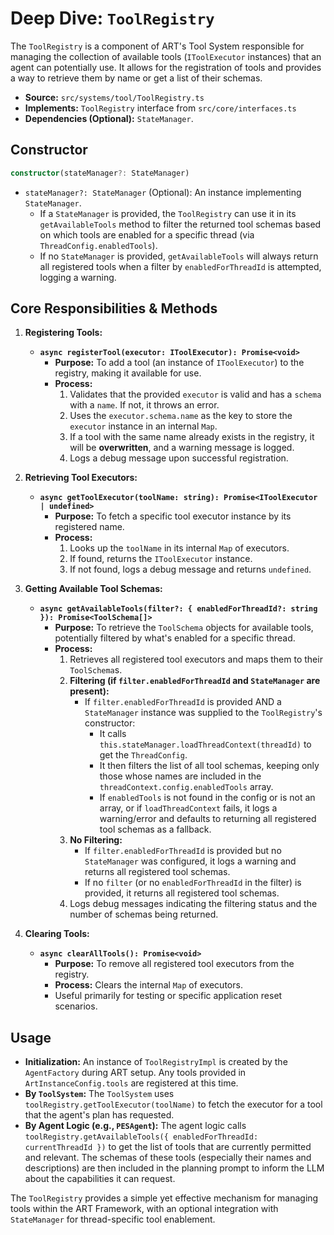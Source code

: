 # Deep Dive: `ToolRegistry`

The `ToolRegistry` is a component of ART's Tool System responsible for managing the collection of available tools (`IToolExecutor` instances) that an agent can potentially use. It allows for the registration of tools and provides a way to retrieve them by name or get a list of their schemas.

*   **Source:** `src/systems/tool/ToolRegistry.ts`
*   **Implements:** `ToolRegistry` interface from `src/core/interfaces.ts`
*   **Dependencies (Optional):** `StateManager`.

## Constructor

```typescript
constructor(stateManager?: StateManager)
```

*   `stateManager?: StateManager` (Optional): An instance implementing `StateManager`.
    *   If a `StateManager` is provided, the `ToolRegistry` can use it in its `getAvailableTools` method to filter the returned tool schemas based on which tools are enabled for a specific thread (via `ThreadConfig.enabledTools`).
    *   If no `StateManager` is provided, `getAvailableTools` will always return all registered tools when a filter by `enabledForThreadId` is attempted, logging a warning.

## Core Responsibilities & Methods

1.  **Registering Tools:**
    *   **`async registerTool(executor: IToolExecutor): Promise<void>`**
        *   **Purpose:** To add a tool (an instance of `IToolExecutor`) to the registry, making it available for use.
        *   **Process:**
            1.  Validates that the provided `executor` is valid and has a `schema` with a `name`. If not, it throws an error.
            2.  Uses the `executor.schema.name` as the key to store the `executor` instance in an internal `Map`.
            3.  If a tool with the same name already exists in the registry, it will be **overwritten**, and a warning message is logged.
            4.  Logs a debug message upon successful registration.

2.  **Retrieving Tool Executors:**
    *   **`async getToolExecutor(toolName: string): Promise<IToolExecutor | undefined>`**
        *   **Purpose:** To fetch a specific tool executor instance by its registered name.
        *   **Process:**
            1.  Looks up the `toolName` in its internal `Map` of executors.
            2.  If found, returns the `IToolExecutor` instance.
            3.  If not found, logs a debug message and returns `undefined`.

3.  **Getting Available Tool Schemas:**
    *   **`async getAvailableTools(filter?: { enabledForThreadId?: string }): Promise<ToolSchema[]>`**
        *   **Purpose:** To retrieve the `ToolSchema` objects for available tools, potentially filtered by what's enabled for a specific thread.
        *   **Process:**
            1.  Retrieves all registered tool executors and maps them to their `ToolSchema`s.
            2.  **Filtering (if `filter.enabledForThreadId` and `StateManager` are present):**
                *   If `filter.enabledForThreadId` is provided AND a `StateManager` instance was supplied to the `ToolRegistry`'s constructor:
                    *   It calls `this.stateManager.loadThreadContext(threadId)` to get the `ThreadConfig`.
                    *   It then filters the list of all tool schemas, keeping only those whose names are included in the `threadContext.config.enabledTools` array.
                    *   If `enabledTools` is not found in the config or is not an array, or if `loadThreadContext` fails, it logs a warning/error and defaults to returning all registered tool schemas as a fallback.
            3.  **No Filtering:**
                *   If `filter.enabledForThreadId` is provided but no `StateManager` was configured, it logs a warning and returns all registered tool schemas.
                *   If no `filter` (or no `enabledForThreadId` in the filter) is provided, it returns all registered tool schemas.
            4.  Logs debug messages indicating the filtering status and the number of schemas being returned.

4.  **Clearing Tools:**
    *   **`async clearAllTools(): Promise<void>`**
        *   **Purpose:** To remove all registered tool executors from the registry.
        *   **Process:** Clears the internal `Map` of executors.
        *   Useful primarily for testing or specific application reset scenarios.

## Usage

*   **Initialization:** An instance of `ToolRegistryImpl` is created by the `AgentFactory` during ART setup. Any tools provided in `ArtInstanceConfig.tools` are registered at this time.
*   **By `ToolSystem`:** The `ToolSystem` uses `toolRegistry.getToolExecutor(toolName)` to fetch the executor for a tool that the agent's plan has requested.
*   **By Agent Logic (e.g., `PESAgent`):** The agent logic calls `toolRegistry.getAvailableTools({ enabledForThreadId: currentThreadId })` to get the list of tools that are currently permitted and relevant. The schemas of these tools (especially their names and descriptions) are then included in the planning prompt to inform the LLM about the capabilities it can request.

The `ToolRegistry` provides a simple yet effective mechanism for managing tools within the ART Framework, with an optional integration with `StateManager` for thread-specific tool enablement.